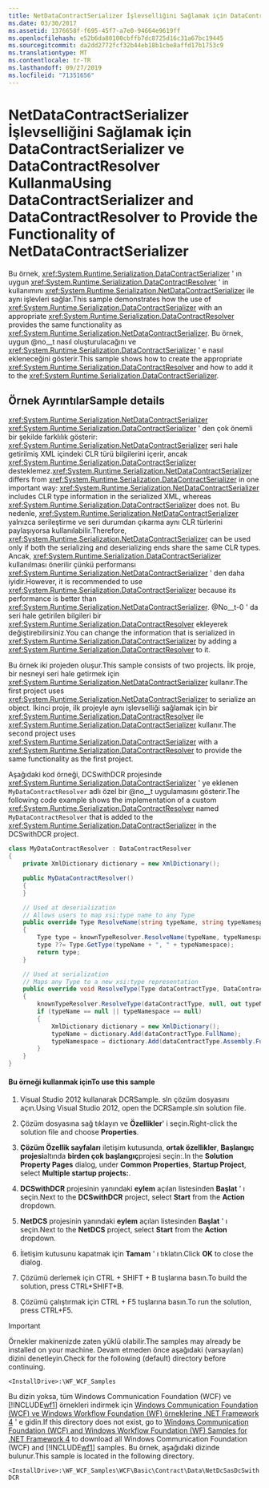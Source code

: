 ```yaml
---
title: NetDataContractSerializer İşlevselliğini Sağlamak için DataContractSerializer ve DataContractResolver Kullanma
ms.date: 03/30/2017
ms.assetid: 1376658f-f695-45f7-a7e0-94664e9619ff
ms.openlocfilehash: e52b6da80100cbffb7dc8725d16c31a67bc19445
ms.sourcegitcommit: da2dd2772fcf32b44eb18b1cbe8affd17b1753c9
ms.translationtype: MT
ms.contentlocale: tr-TR
ms.lasthandoff: 09/27/2019
ms.locfileid: "71351656"
---
```

# <a name="using-datacontractserializer-and-datacontractresolver-to-provide-the-functionality-of-netdatacontractserializer"></a><span data-ttu-id="6d734-102">NetDataContractSerializer İşlevselliğini Sağlamak için DataContractSerializer ve DataContractResolver Kullanma</span><span class="sxs-lookup"><span data-stu-id="6d734-102">Using DataContractSerializer and DataContractResolver to Provide the Functionality of NetDataContractSerializer</span></span>
<span data-ttu-id="6d734-103">Bu örnek, <xref:System.Runtime.Serialization.DataContractSerializer> ' ın uygun <xref:System.Runtime.Serialization.DataContractResolver> ' in kullanımını <xref:System.Runtime.Serialization.NetDataContractSerializer> ile aynı işlevleri sağlar.</span><span class="sxs-lookup"><span data-stu-id="6d734-103">This sample demonstrates how the use of <xref:System.Runtime.Serialization.DataContractSerializer> with an appropriate <xref:System.Runtime.Serialization.DataContractResolver> provides the same functionality as <xref:System.Runtime.Serialization.NetDataContractSerializer>.</span></span> <span data-ttu-id="6d734-104">Bu örnek, uygun @no__t nasıl oluşturulacağını ve <xref:System.Runtime.Serialization.DataContractSerializer> ' e nasıl ekleneceğini gösterir.</span><span class="sxs-lookup"><span data-stu-id="6d734-104">This sample shows how to create the appropriate <xref:System.Runtime.Serialization.DataContractResolver> and how to add it to the <xref:System.Runtime.Serialization.DataContractSerializer>.</span></span>

## <a name="sample-details"></a><span data-ttu-id="6d734-105">Örnek Ayrıntılar</span><span class="sxs-lookup"><span data-stu-id="6d734-105">Sample details</span></span>
 <span data-ttu-id="6d734-106"><xref:System.Runtime.Serialization.NetDataContractSerializer> <xref:System.Runtime.Serialization.DataContractSerializer> ' den çok önemli bir şekilde farklılık gösterir: <xref:System.Runtime.Serialization.NetDataContractSerializer> seri hale getirilmiş XML içindeki CLR türü bilgilerini içerir, ancak <xref:System.Runtime.Serialization.DataContractSerializer> desteklemez.</span><span class="sxs-lookup"><span data-stu-id="6d734-106"><xref:System.Runtime.Serialization.NetDataContractSerializer> differs from <xref:System.Runtime.Serialization.DataContractSerializer> in one important way: <xref:System.Runtime.Serialization.NetDataContractSerializer> includes CLR type information in the serialized XML, whereas <xref:System.Runtime.Serialization.DataContractSerializer> does not.</span></span> <span data-ttu-id="6d734-107">Bu nedenle, <xref:System.Runtime.Serialization.NetDataContractSerializer> yalnızca serileştirme ve seri durumdan çıkarma aynı CLR türlerini paylaşıyorsa kullanılabilir.</span><span class="sxs-lookup"><span data-stu-id="6d734-107">Therefore, <xref:System.Runtime.Serialization.NetDataContractSerializer> can be used only if both the serializing and deserializing ends share the same CLR types.</span></span> <span data-ttu-id="6d734-108">Ancak, <xref:System.Runtime.Serialization.DataContractSerializer> kullanılması önerilir çünkü performansı <xref:System.Runtime.Serialization.NetDataContractSerializer> ' den daha iyidir.</span><span class="sxs-lookup"><span data-stu-id="6d734-108">However, it is recommended to use <xref:System.Runtime.Serialization.DataContractSerializer> because its performance is better than <xref:System.Runtime.Serialization.NetDataContractSerializer>.</span></span> <span data-ttu-id="6d734-109">@No__t-0 ' da seri hale getirilen bilgileri bir <xref:System.Runtime.Serialization.DataContractResolver> ekleyerek değiştirebilirsiniz.</span><span class="sxs-lookup"><span data-stu-id="6d734-109">You can change the information that is serialized in <xref:System.Runtime.Serialization.DataContractSerializer> by adding a <xref:System.Runtime.Serialization.DataContractResolver> to it.</span></span>

 <span data-ttu-id="6d734-110">Bu örnek iki projeden oluşur.</span><span class="sxs-lookup"><span data-stu-id="6d734-110">This sample consists of two projects.</span></span> <span data-ttu-id="6d734-111">İlk proje, bir nesneyi seri hale getirmek için <xref:System.Runtime.Serialization.NetDataContractSerializer> kullanır.</span><span class="sxs-lookup"><span data-stu-id="6d734-111">The first project uses <xref:System.Runtime.Serialization.NetDataContractSerializer> to serialize an object.</span></span> <span data-ttu-id="6d734-112">İkinci proje, ilk projeyle aynı işlevselliği sağlamak için bir <xref:System.Runtime.Serialization.DataContractResolver> ile <xref:System.Runtime.Serialization.DataContractSerializer> kullanır.</span><span class="sxs-lookup"><span data-stu-id="6d734-112">The second project uses <xref:System.Runtime.Serialization.DataContractSerializer> with a <xref:System.Runtime.Serialization.DataContractResolver> to provide the same functionality as the first project.</span></span>

 <span data-ttu-id="6d734-113">Aşağıdaki kod örneği, DCSwithDCR projesinde <xref:System.Runtime.Serialization.DataContractSerializer> ' ye eklenen `MyDataContractResolver` adlı özel bir @no__t uygulamasını gösterir.</span><span class="sxs-lookup"><span data-stu-id="6d734-113">The following code example shows the implementation of a custom <xref:System.Runtime.Serialization.DataContractResolver> named `MyDataContractResolver` that is added to the <xref:System.Runtime.Serialization.DataContractSerializer> in the DCSwithDCR project.</span></span>

```csharp
class MyDataContractResolver : DataContractResolver
{
    private XmlDictionary dictionary = new XmlDictionary();

    public MyDataContractResolver()
    {
    }

    // Used at deserialization
    // Allows users to map xsi:type name to any Type
    public override Type ResolveName(string typeName, string typeNamespace, DataContractResolver knownTypeResolver)
    {
        Type type = knownTypeResolver.ResolveName(typeName, typeNamespace, null);
        type ??= Type.GetType(typeName + ", " + typeNamespace);
        return type;
    }

    // Used at serialization
    // Maps any Type to a new xsi:type representation
    public override void ResolveType(Type dataContractType, DataContractResolver knownTypeResolver, out XmlDictionaryString typeName, out XmlDictionaryString typeNamespace)
    {
        knownTypeResolver.ResolveType(dataContractType, null, out typeName, out typeNamespace);
        if (typeName == null || typeNamespace == null)
        {
            XmlDictionary dictionary = new XmlDictionary();
            typeName = dictionary.Add(dataContractType.FullName);
            typeNamespace = dictionary.Add(dataContractType.Assembly.FullName);
        }
    }
}
```

#### <a name="to-use-this-sample"></a><span data-ttu-id="6d734-114">Bu örneği kullanmak için</span><span class="sxs-lookup"><span data-stu-id="6d734-114">To use this sample</span></span>

1. <span data-ttu-id="6d734-115">Visual Studio 2012 kullanarak DCRSample. sln çözüm dosyasını açın.</span><span class="sxs-lookup"><span data-stu-id="6d734-115">Using Visual Studio 2012, open the DCRSample.sln solution file.</span></span>

2. <span data-ttu-id="6d734-116">Çözüm dosyasına sağ tıklayın ve **Özellikler**' i seçin.</span><span class="sxs-lookup"><span data-stu-id="6d734-116">Right-click the solution file and choose **Properties**.</span></span>

3. <span data-ttu-id="6d734-117">**Çözüm Özellik sayfaları** iletişim kutusunda, **ortak özellikler**, **Başlangıç projesi**altında **birden çok başlangıç**projesi seçin:.</span><span class="sxs-lookup"><span data-stu-id="6d734-117">In the **Solution Property Pages** dialog, under **Common Properties**, **Startup Project**, select **Multiple startup projects:**.</span></span>

4. <span data-ttu-id="6d734-118">**DCSwithDCR** projesinin yanındaki **eylem** açılan listesinden **Başlat** ' ı seçin.</span><span class="sxs-lookup"><span data-stu-id="6d734-118">Next to the **DCSwithDCR** project, select **Start** from the **Action** dropdown.</span></span>

5. <span data-ttu-id="6d734-119">**NetDCS** projesinin yanındaki **eylem** açılan listesinden **Başlat** ' ı seçin.</span><span class="sxs-lookup"><span data-stu-id="6d734-119">Next to the **NetDCS** project, select **Start** from the **Action** dropdown.</span></span>

6. <span data-ttu-id="6d734-120">İletişim kutusunu kapatmak için **Tamam** ' ı tıklatın.</span><span class="sxs-lookup"><span data-stu-id="6d734-120">Click **OK** to close the dialog.</span></span>

7. <span data-ttu-id="6d734-121">Çözümü derlemek için CTRL + SHIFT + B tuşlarına basın.</span><span class="sxs-lookup"><span data-stu-id="6d734-121">To build the solution, press CTRL+SHIFT+B.</span></span>

8. <span data-ttu-id="6d734-122">Çözümü çalıştırmak için CTRL + F5 tuşlarına basın.</span><span class="sxs-lookup"><span data-stu-id="6d734-122">To run the solution, press CTRL+F5.</span></span>

> [!IMPORTANT]
> <span data-ttu-id="6d734-123">Örnekler makinenizde zaten yüklü olabilir.</span><span class="sxs-lookup"><span data-stu-id="6d734-123">The samples may already be installed on your machine.</span></span> <span data-ttu-id="6d734-124">Devam etmeden önce aşağıdaki (varsayılan) dizini denetleyin.</span><span class="sxs-lookup"><span data-stu-id="6d734-124">Check for the following (default) directory before continuing.</span></span>  
>   
> `<InstallDrive>:\WF_WCF_Samples`  
>   
> <span data-ttu-id="6d734-125">Bu dizin yoksa, tüm Windows Communication Foundation (WCF) ve [!INCLUDE[wf1](../../../../includes/wf1-md.md)] örnekleri indirmek için [Windows Communication Foundation (WCF) ve Windows Workflow Foundation (WF) örneklerine .NET Framework 4](https://go.microsoft.com/fwlink/?LinkId=150780) ' e gidin.</span><span class="sxs-lookup"><span data-stu-id="6d734-125">If this directory does not exist, go to [Windows Communication Foundation (WCF) and Windows Workflow Foundation (WF) Samples for .NET Framework 4](https://go.microsoft.com/fwlink/?LinkId=150780) to download all Windows Communication Foundation (WCF) and [!INCLUDE[wf1](../../../../includes/wf1-md.md)] samples.</span></span> <span data-ttu-id="6d734-126">Bu örnek, aşağıdaki dizinde bulunur.</span><span class="sxs-lookup"><span data-stu-id="6d734-126">This sample is located in the following directory.</span></span>  
>   
> `<InstallDrive>:\WF_WCF_Samples\WCF\Basic\Contract\Data\NetDcSasDcSwithDCR`  

